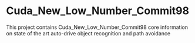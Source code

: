 # Cuda_New_Low_Number_Commit98
This project contains Cuda_New_Low_Number_Commit98 core information on state of the art auto-drive object recognition and path avoidance
